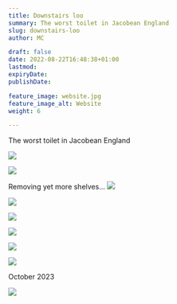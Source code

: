 ```yaml
---
title: Downstairs loo
summary: The worst toilet in Jacobean England
slug: downstairs-loo
author: MC

draft: false
date: 2022-08-22T16:48:38+01:00
lastmod: 
expiryDate: 
publishDate: 

feature_image: website.jpg
feature_image_alt: Website
weight: 6

---
```


The worst toilet in Jacobean England

![](/images/9427.jpeg)

![](/images/9428.jpeg)




Removing yet more shelves...
![](/images/9464.jpeg)

![](/images/9470.jpeg) 

![](/images/xx94.jpeg) 

![](/images/xx95.jpeg) 

![](/images/xx67.jpeg) 

![](/images/xx68.jpeg) 

October 2023

![](/images/5771.jpeg) 